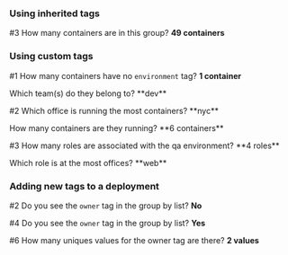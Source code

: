### Using inherited tags
#3 How many containers are in this group? **49 containers**

### Using custom tags
#1 How many containers have no `environment` tag? **1 container** 
   <p>Which team(s) do they belong to? **dev**
   <p>
#2 Which office is running the most containers? **nyc** 
   <p>How many containers are they running? **6 containers**
   <p>
#3 How many roles are associated with the qa environment? **4 roles**
   <p>Which role is at the most offices? **web**

### Adding new tags to a deployment
#2 Do you see the `owner` tag in the group by list? **No**
<p>

#4 Do you see the `owner` tag in the group by list? **Yes**
<p>

#6 How many uniques values for the owner tag are there? **2 values**